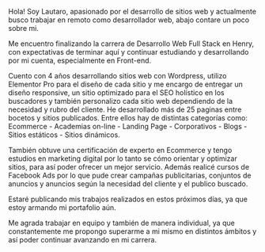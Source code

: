 Hola! Soy Lautaro, apasionado por el desarrollo de sitios web y actualmente busco trabajar en remoto como desarrollador web, abajo contare un poco sobre mi.

Me encuentro finalizando la carrera de Desarrollo Web Full Stack en Henry, con expectativas de terminar aquí y continuar estudiando y desarrollando por mi cuenta, especialmente en Front-end.

Cuento con 4 años desarrollando sitios web con Wordpress, utilizo Elementor Pro para el diseño de cada sitio y me encargo de entregar un diseño responsive, un sitio optimizado para el SEO holístico en los buscadores y también personalizo cada sitio web dependiendo de la necesidad y rubro del cliente. He desarrollado más de 25 paginas entre bocetos y sitios publicados. Entre ellos hay de distintas categorías como: Ecommerce - Academias on-line - Landing Page - Corporativos - Blogs - Sitios estáticos - Sitios dinámicos.

También obtuve una certificación de experto en Ecommerce y tengo estudios en marketing digital por lo tanto se cómo orientar y optimizar sitios, para así poder ofrecer un mejor servicio. Además realicé cursos de Facebook Ads por lo que pude crear campañas publicitarias, conjuntos de anuncios y anuncios según la necesidad del cliente y el publico buscado.

Estaré publicando mis trabajos realizados en estos próximos días, ya que estoy armando mi portafolio aún.

Me agrada trabajar en equipo y también de manera individual, ya que constantemente me propongo superarme a mi mismo en distintos ámbitos y así poder continuar avanzando en mi carrera.
<!---
LautiOcampo/LautiOcampo is a ✨ special ✨ repository because its `README.md` (this file) appears on your GitHub profile.
You can click the Preview link to take a look at your changes.
--->

